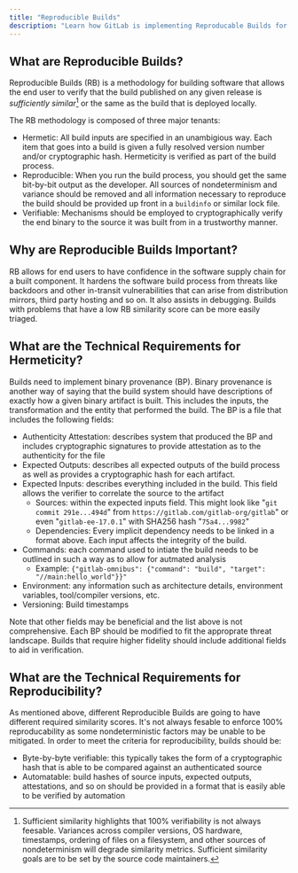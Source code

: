 ```yaml
---
title: "Reproducible Builds"
description: "Learn how GitLab is implementing Reproducable Builds for our build processes"
---
```


## What are Reproducible Builds?

Reproducible Builds (RB) is a methodology for building software that allows the end user to verify that the build published on any given release is *sufficiently similar*[^1] or the same as the build that is deployed locally.

The RB methodology is composed of three major tenants:

- Hermetic: All build inputs are specified in an unambigious way. Each item that goes into a build is given a fully resolved version number and/or cryptographic hash. Hermeticity is verified as part of the build process.
- Reproducible: When you run the build process, you should get the same bit-by-bit output as the developer. All sources of nondeterminism and variance should be removed and all information necessary to reproduce the build should be provided up front in a `buildinfo` or similar lock file.
- Verifiable: Mechanisms should be employed to cryptographically verify the end binary to the source it was built from in a trustworthy manner.

## Why are Reproducible Builds Important?

RB allows for end users to have confidence in the software supply chain for a built component. It hardens the software build process from threats like backdoors and other in-transit vulnerabilities that can arise from distribution mirrors, third party hosting and so on. It also assists in debugging. Builds with problems that have a low RB similarity score can be more easily triaged.

## What are the Technical Requirements for Hermeticity?

Builds need to implement binary provenance (BP). Binary provenance is another way of saying that the build system should have descriptions of exactly how a given binary artifact is built. This includes the inputs, the transformation and the entity that performed the build. The BP is a file that includes the following fields:

- Authenticity Attestation: describes system that produced the BP and includes cryptographic signatures to provide attestation as to the authenticity for the file
- Expected Outputs: describes all expected outputs of the build process as well as provides a cryptographic hash for each artifact.
- Expected Inputs: describes everything included in the build. This field allows the verifier to correlate the source to the artifact
  - Sources: within the expected inputs field. This might look like "`git commit 291e...494d`" from `https://gitlab.com/gitlab-org/gitlab`" or even "`gitlab-ee-17.0.1`" with SHA256 hash "`75a4...9982`"
  - Dependencies: Every implicit dependency needs to be linked in a format above. Each input affects the integrity of the build.
- Commands: each command used to intiate the build needs to be outlined in such a way as to allow for autmated analysis
  - Example: `{"gitlab-omnibus": {"command": "build", "target": "//main:hello_world"}}"`
- Environment: any information such as architecture details, environment variables, tool/compiler versions, etc.
- Versioning: Build timestamps

Note that other fields may be beneficial and the list above is not comprehensive. Each BP should be modified to fit the approprate threat landscape. Builds that require higher fidelity should include additional fields to aid in verification.

## What are the Technical Requirements for Reproducibility?

As mentioned above, different Reproducible Builds are going to have different required similarity scores. It's not always fesable to enforce 100% reproducability as some nondeterministic factors may be unable to be mitigated. In order to meet the criteria for reproducibility, builds should be:

- Byte-by-byte verifiable: this typically takes the form of a cryptographic hash that is able to be compared against an authenticated source
- Automatable: build hashes of source inputs, expected outputs, attestations, and so on should be provided in a format that is easily able to be verified by automation

[^1]: Sufficient similarity highlights that 100% verifiability is not always feesable. Variances across compiler versions, OS hardware, timestamps, ordering of files on a filesystem, and other sources of nondeterminism will degrade similarity metrics. Sufficient similarity goals are to be set by the source code maintainers.
